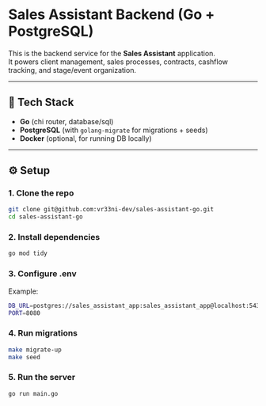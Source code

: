 # Sales Assistant Backend (Go + PostgreSQL)

This is the backend service for the **Sales Assistant** application.  
It powers client management, sales processes, contracts, cashflow tracking, and stage/event organization.

---

## 🚀 Tech Stack

- **Go** (chi router, database/sql)
- **PostgreSQL** (with `golang-migrate` for migrations + seeds)
- **Docker** (optional, for running DB locally)

---

## ⚙️ Setup

### 1. Clone the repo

```bash
git clone git@github.com:vr33ni-dev/sales-assistant-go.git
cd sales-assistant-go
```

### 2. Install dependencies

```bash
go mod tidy
```

### 3. Configure .env

Example:

```bash
DB_URL=postgres://sales_assistant_app:sales_assistant_app@localhost:5432/sales_assistant_db?sslmode=disable
PORT=8080
```

### 4. Run migrations

```bash
make migrate-up
make seed
```

### 5. Run the server

```bash
go run main.go
```
